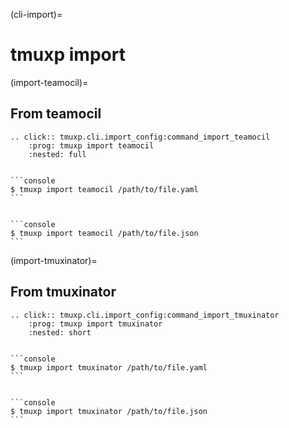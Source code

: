 (cli-import)=

# tmuxp import

(import-teamocil)=

## From teamocil

```{eval-rst}
.. click:: tmuxp.cli.import_config:command_import_teamocil
    :prog: tmuxp import teamocil
    :nested: full
```

````{tab} YAML

```console
$ tmuxp import teamocil /path/to/file.yaml
```

````

````{tab} JSON

```console
$ tmuxp import teamocil /path/to/file.json
```

````

(import-tmuxinator)=

## From tmuxinator

```{eval-rst}
.. click:: tmuxp.cli.import_config:command_import_tmuxinator
    :prog: tmuxp import tmuxinator
    :nested: short
```

````{tab} YAML

```console
$ tmuxp import tmuxinator /path/to/file.yaml
```

````

````{tab} JSON

```console
$ tmuxp import tmuxinator /path/to/file.json
```

````
